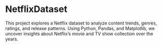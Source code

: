 # NetflixDataset
This project explores a Netflix dataset to analyze content trends, genres, ratings, and release patterns. Using Python, Pandas, and Matplotlib, we uncover insights about Netflix’s movie and TV show collection over the years.
